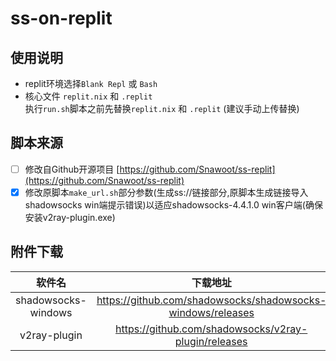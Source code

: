 # ss-on-replit  

## 使用说明
- replit环境选择`Blank Repl` 或 `Bash`
- 核心文件 `replit.nix` 和 `.replit`  
执行`run.sh`脚本之前先替换`replit.nix` 和 `.replit` (建议手动上传替换)

## 脚本来源
- [ ] 修改自Github开源项目 [https://github.com/Snawoot/ss-replit](https://github.com/Snawoot/ss-replit)
- [x] 修改原脚本`make_url.sh`部分参数(生成ss://链接部分,原脚本生成链接导入shadowsocks win端提示错误)以适应shadowsocks-4.4.1.0 win客户端(确保安装v2ray-plugin.exe)

## 附件下载
| 软件名      | 下载地址     |
|    :----:   |    :----:   |
| shadowsocks-windows      | https://github.com/shadowsocks/shadowsocks-windows/releases   |
| v2ray-plugin   | https://github.com/shadowsocks/v2ray-plugin/releases      |
